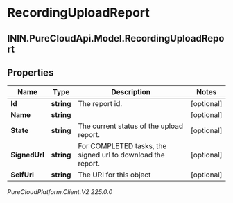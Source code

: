# RecordingUploadReport

## ININ.PureCloudApi.Model.RecordingUploadReport

## Properties

|Name | Type | Description | Notes|
|------------ | ------------- | ------------- | -------------|
| **Id** | **string** | The report id. | [optional] |
| **Name** | **string** |  | [optional] |
| **State** | **string** | The current status of the upload report. | [optional] |
| **SignedUrl** | **string** | For COMPLETED tasks, the signed url to download the report. | [optional] |
| **SelfUri** | **string** | The URI for this object | [optional] |



_PureCloudPlatform.Client.V2 225.0.0_

